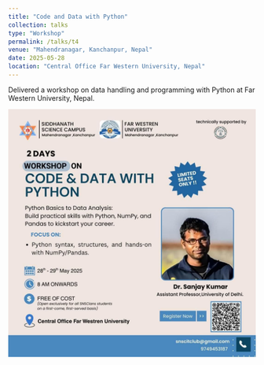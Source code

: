 ```yaml
---
title: "Code and Data with Python"
collection: talks
type: "Workshop"
permalink: /talks/t4
venue: "Mahendranagar, Kanchanpur, Nepal"
date: 2025-05-28
location: "Central Office Far Western University, Nepal"
---
```


Delivered a workshop on data handling and programming with Python at Far Western University, Nepal.

<img src="/images/code_and_data_nepal.jpg" alt="Workshop at FWU, Nepal" width="600px">
